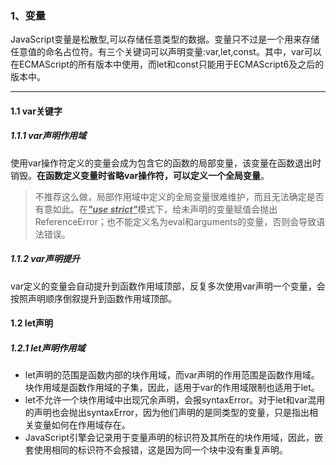 ### 1、变量
JavaScript变量是松散型,可以存储任意类型的数据。变量只不过是一个用来存储任意值的命名占位符。有三个关键词可以声明变量:var,let,const。其中，var可以在ECMAScript的所有版本中使用，而let和const只能用于ECMAScript6及之后的版本中。
***
#### 1.1 var关键字
##### 1.1.1 var声明作用域
使用var操作符定义的变量会成为包含它的函数的局部变量，该变量在函数退出时销毁。**在函数定义变量时省略var操作符，可以定义一个全局变量**。
> 不推荐这么做，局部作用域中定义的全局变量很难维护，而且无法确定是否有意如此。在<u>___"use strict"___</u>模式下，给未声明的变量赋值会抛出ReferenceError；也不能定义名为eval和arguments的变量，否则会导致语法错误。
##### 1.1.2 var声明提升
var定义的变量会自动提升到函数作用域顶部，反复多次使用var声明一个变量，会按照声明顺序倒叙提升到函数作用域顶部。
#### 1.2 let声明
##### 1.2.1 let声明作用域
* let声明的范围是函数内部的块作用域，而var声明的作用范围是函数作用域。块作用域是函数作用域的子集，因此，适用于var的作用域限制也适用于let。
* let不允许一个块作用域中出现冗余声明，会报syntaxError。对于let和var混用的声明也会抛出syntaxError，因为他们声明的是同类型的变量，只是指出相关变量如何在作用域存在。
* JavaScript引擎会记录用于变量声明的标识符及其所在的块作用域，因此，嵌套使用相同的标识符不会报错，这是因为同一个块中没有重复声明。
